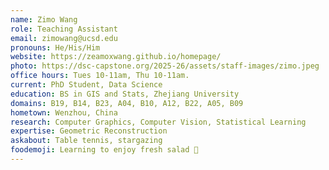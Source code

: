 ```yaml
---
name: Zimo Wang
role: Teaching Assistant
email: zimowang@ucsd.edu
pronouns: He/His/Him
website: https://zeamoxwang.github.io/homepage/
photo: https://dsc-capstone.org/2025-26/assets/staff-images/zimo.jpeg
office hours: Tues 10-11am, Thu 10-11am.
current: PhD Student, Data Science
education: BS in GIS and Stats, Zhejiang University
domains: B19, B14, B23, A04, B10, A12, B22, A05, B09
hometown: Wenzhou, China
research: Computer Graphics, Computer Vision, Statistical Learning
expertise: Geometric Reconstruction
askabout: Table tennis, stargazing
foodemoji: Learning to enjoy fresh salad 🥬
---
```

